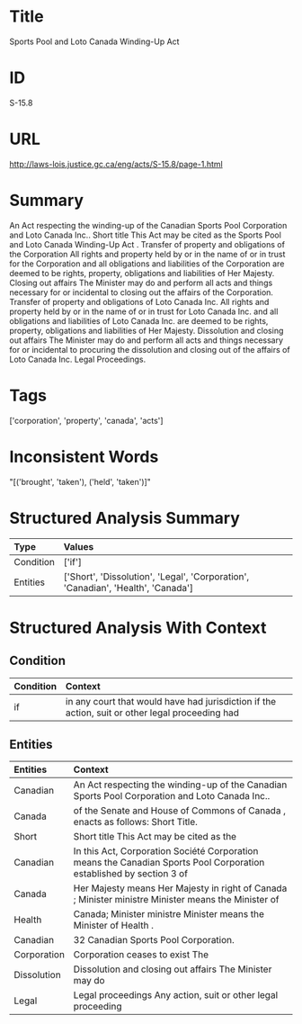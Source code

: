 # Title
Sports Pool and Loto Canada Winding-Up Act


# ID
S-15.8

# URL
http://laws-lois.justice.gc.ca/eng/acts/S-15.8/page-1.html


# Summary
An Act respecting the winding-up of the Canadian Sports Pool Corporation and Loto Canada Inc..
Short title This Act may be cited as the  Sports Pool and Loto Canada Winding-Up Act .
Transfer of property and obligations of the Corporation All rights and property held by or in the name of or in trust for the Corporation and all obligations and liabilities of the Corporation are deemed to be rights, property, obligations and liabilities of Her Majesty.
Closing out affairs The Minister may do and perform all acts and things necessary for or incidental to closing out the affairs of the Corporation.
Transfer of property and obligations of Loto Canada Inc. All rights and property held by or in the name of or in trust for Loto Canada Inc. and all obligations and liabilities of Loto Canada Inc. are deemed to be rights, property, obligations and liabilities of Her Majesty.
Dissolution and closing out affairs The Minister may do and perform all acts and things necessary for or incidental to procuring the dissolution and closing out of the affairs of Loto Canada Inc. Legal Proceedings.


# Tags
['corporation', 'property', 'canada', 'acts']


# Inconsistent Words
"[('brought', 'taken'), ('held', 'taken')]"


# Structured Analysis Summary
| Type      | Values                                                                           |
|:----------|:---------------------------------------------------------------------------------|
| Condition | ['if']                                                                           |
| Entities  | ['Short', 'Dissolution', 'Legal', 'Corporation', 'Canadian', 'Health', 'Canada'] |


# Structured Analysis With Context
 


## Condition
| Condition   | Context                                                                                         |
|:------------|:------------------------------------------------------------------------------------------------|
| if          | in any court that would have had jurisdiction if the action, suit or other legal proceeding had |


## Entities
| Entities    | Context                                                                                                             |
|:------------|:--------------------------------------------------------------------------------------------------------------------|
| Canadian    | An Act respecting the winding-up of the  Canadian  Sports Pool Corporation and Loto Canada Inc..                    |
| Canada      | of the Senate and House of Commons of Canada , enacts as follows: Short Title.                                      |
| Short       | Short title This Act may be cited as the                                                                            |
| Canadian    | In this Act, Corporation Société Corporation means the Canadian Sports Pool Corporation established by section 3 of |
| Canada      | Her Majesty means Her Majesty in right of Canada ; Minister ministre Minister means the Minister of                 |
| Health      | Canada; Minister ministre Minister means the Minister of Health .                                                   |
| Canadian    | 32  Canadian  Sports Pool Corporation.                                                                              |
| Corporation | Corporation  ceases to exist The                                                                                    |
| Dissolution | Dissolution and closing out affairs The Minister may do                                                             |
| Legal       | Legal proceedings Any action, suit or other legal proceeding                                                        |


